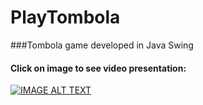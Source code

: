 # PlayTombola
###Tombola game developed in Java Swing

#### Click on image to see video presentation:
[![IMAGE ALT TEXT](https://i.vimeocdn.com/video/595169198_640x480.webp)](https://vimeo.com/185426395 "PlayTombola")
